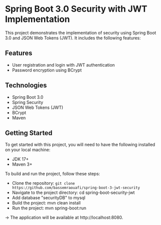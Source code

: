 # Spring Boot 3.0 Security with JWT Implementation
This project demonstrates the implementation of security using Spring Boot 3.0 and JSON Web Tokens (JWT). It includes the following features:

## Features
* User registration and login with JWT authentication
* Password encryption using BCrypt



## Technologies
* Spring Boot 3.0
* Spring Security
* JSON Web Tokens (JWT)
* BCrypt
* Maven
 
## Getting Started
To get started with this project, you will need to have the following installed on your local machine:

* JDK 17+
* Maven 3+


To build and run the project, follow these steps:

* Clone the repository: `git clone https://github.com/bassemraouafi/spring-boot-3-jwt-security`
* Navigate to the project directory: cd spring-boot-security-jwt
* Add database "securityDB" to mysql 
* Build the project: mvn clean install
* Run the project: mvn spring-boot:run 

-> The application will be available at http://localhost:8080.
